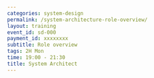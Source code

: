 ```yaml
---
categories: system-design 
permalink: /system-architecture-role-overview/
layout: training
event_id: sd-000
payment_id: xxxxxxxx
subtitle: Role overview
tags: 2H Mon
time: 19:00 - 21:30
title: System Architect
---
```

